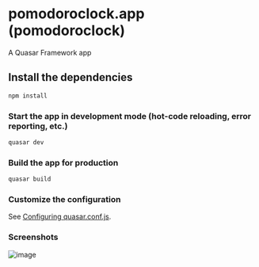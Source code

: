 # pomodoroclock.app (pomodoroclock)

A Quasar Framework app

## Install the dependencies
```bash
npm install
```

### Start the app in development mode (hot-code reloading, error reporting, etc.)
```bash
quasar dev
```


### Build the app for production
```bash
quasar build
```

### Customize the configuration
See [Configuring quasar.conf.js](https://v1.quasar.dev/quasar-cli/quasar-conf-js).


### Screenshots
![image](https://user-images.githubusercontent.com/68564246/118153297-51537100-b448-11eb-999e-c3d87979eb45.png)
